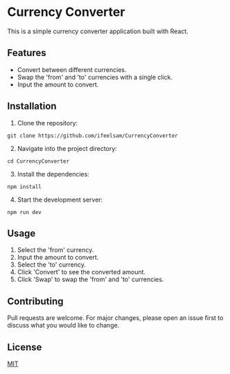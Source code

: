 # Currency Converter

This is a simple currency converter application built with React.

## Features

- Convert between different currencies.
- Swap the 'from' and 'to' currencies with a single click.
- Input the amount to convert.

## Installation

1. Clone the repository:

`git clone https://github.com/ifeelsam/CurrencyConverter`

2. Navigate into the project directory:

`cd CurrencyConverter`

3. Install the dependencies:

`npm install`

4. Start the development server:

`npm run dev`


## Usage

1. Select the 'from' currency.
2. Input the amount to convert.
3. Select the 'to' currency.
4. Click 'Convert' to see the converted amount.
5. Click 'Swap' to swap the 'from' and 'to' currencies.

## Contributing

Pull requests are welcome. For major changes, please open an issue first to discuss what you would like to change.

## License

[MIT](https://choosealicense.com/licenses/mit/)